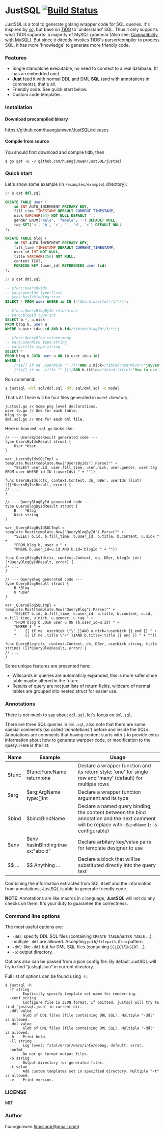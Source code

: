 # JustSQL [![Build Status](https://travis-ci.org/huangjunwen/JustSQL.svg?branch=master)](https://travis-ci.org/huangjunwen/JustSQL)

JustSQL is a tool to generate golang wrapper code for SQL queries. It's inspired by [xo](https://github.com/knq/xo), but base on [TiDB](https://github.com/pingcap/tidb) to 'understand' SQL. Thus it only supports what TiDB supports: a majority of MySQL grammar (Also see: [Compatibility with MySQL](https://github.com/pingcap/docs/blob/master/sql/mysql-compatibility.md)). But since it directly invokes TiDB's parser/compiler to process SQL, it has more 'knowledge' to generate more friendly code.

### Features
- Single standalone executable, no need to connect to a real database. (It has an embedded one)
- **Just** feed it with normal DDL and DML **SQL** (and with annotations in comments), that's all. 
- Friendly code. See quick start below.
- Custom code templates.

### Installation
#### Download precompiled binary
https://github.com/huangjunwen/JustSQL/releases
#### Compile from source
You should first download and compile tidb, then 
```
$ go get -u -v github.com/huangjunwen/JustSQL/justsql
```

### Quick start
Let's show some example (in `/examples/example1` directory):
```sql
// $ cat ddl.sql

CREATE TABLE user (
    id INT AUTO_INCREMENT PRIMARY KEY,
    fill_time TIMESTAMP DEFAULT CURRENT_TIMESTAMP,
    nick VARCHAR(64) NOT NULL DEFAULT '',
    gender ENUM('male', 'female', '') DEFAULT NULL,
    tag SET('a', 'b', 'c', '', 'd', 'x') DEFAULT NULL
);

CREATE TABLE blog (
    id INT AUTO_INCREMENT PRIMARY KEY,
    fill_time TIMESTAMP DEFAULT CURRENT_TIMESTAMP,
    user_id INT NOT NULL,
    title VARCHAR(256) NOT NULL,
    content TEXT,
    FOREIGN KEY (user_id) REFERENCES user (id)
);

// $ cat dml.sql

-- $func:UsersByIds
-- $arg:userIds type:[]int
-- $env hasInBinding:true
SELECT * FROM user WHERE id IN (/*$bind:userIds*/1/**/);

-- $func:QueryBlogById return:one
-- $arg:blogId type:int
SELECT b.*, u.nick
FROM blog b, user u
WHERE b.user_id=u.id AND b.id=/*$bind:blogId*/1/**/;

-- $func:QueryBlog return:many
-- $arg:userNick type:string
-- $arg:title type:string
SELECT *
FROM blog b JOIN user u ON (b.user_id=u.id)
WHERE 1
    /*$${{ if ne .userNick "" }}*/AND u.nick=/*$bind:userNick*/"jayven"/**/ /*$${{ end }}*/
    /*$${{ if ne .title "" }}*/AND b.title=/*$bind:title*/"How to use JustSQL?"/**/ /*$${{ end }}*/;
```
Run command:
```bash
$ justsql -ddl sql/ddl.sql -dml sql/dml.sql -o model
```
That's it! There will be four files generated in `model` directory:
```
justsql.go // Some pkg level declarations.
user.tb.go // One for each table.
blog.tb.go
dml.sql.go // One for each dml file.
```

Here is how `dml.sql.go` looks like:
```golang
// --- UsersByIdsResult generated code --- 
type UsersByIdsResult struct {
	User *User
}

var _UsersByIdsSQLTmpl = template.Must(template.New("UsersByIds").Parse("" +
	"SELECT user.id, user.fill_time, user.nick, user.gender, user.tag FROM user WHERE id IN (:userIds) " + ""))

func UsersByIds(ctx_ context.Context, db_ DBer, userIds []int) ([]*UsersByIdsResult, error) {
// ...
}

// --- QueryBlogById generated code --- 
type QueryBlogByIdResult struct {
    B    *Blog
    Nick string
}

var _QueryBlogByIdSQLTmpl = template.Must(template.New("QueryBlogById").Parse("" +
	"SELECT b.id, b.fill_time, b.user_id, b.title, b.content, u.nick " +
	"FROM blog b, user u " +
	"WHERE b.user_id=u.id AND b.id=:blogId " + ""))

func QueryBlogById(ctx_ context.Context, db_ DBer, blogId int) (*QueryBlogByIdResult, error) {
// ...
}

// --- QueryBlog generated code --- 
type QueryBlogResult struct {
    B *Blog
    U *User
}

var _QueryBlogSQLTmpl = template.Must(template.New("QueryBlog").Parse("" +
	"SELECT b.id, b.fill_time, b.user_id, b.title, b.content, u.id, u.fill_time, u.nick, u.gender, u.tag " +
	"FROM blog b JOIN user u ON (b.user_id=u.id) " +
	"WHERE 1 " +
	"    {{ if ne .userNick \"\" }}AND u.nick=:userNick {{ end }} " +
	"    {{ if ne .title \"\" }}AND b.title=:title {{ end }} " + ""))

func QueryBlog(ctx_ context.Context, db_ DBer, userNick string, title string) ([]*QueryBlogResult, error) {
// ...
}
```
Some unique features are presented here:

- Wildcards in queries are automaticly expanded, this is more safer since table maybe altered in the future.
- Results of query are not just lists of return fields, wildcard of normal tables are grouped into nested struct for easier use.  


### Annotations

There is not much to say about `ddl.sql`, let's focus on `dml.sql`.

There are three SQL queries in `dml.sql`, also note that there are some special comments (so called _'annotations'_) before and inside the SQLs. Annotations are comments that having content starts with `$` to provide extra information about how to generate warpper code, or modification to the query. Here is the list:

| Name | Example | Usage |
|------|---------|-------|
| $func | $func:FuncName return:one | Declare a wrapper function and its return style: 'one' for single row and 'many' (default) for multiple rows |
| $arg | $arg:ArgName type:[]int | Declare a wrapper function argument and its type |
| $bind | $bind:BindName | Declare a named query binding, the content between the bind annotation and the next comment will be replace with `:BindName` (`:`  is configurable) |
| $env | $env hasInBinding:true xx:"abc d" | Declare arbitary key/value pairs for template designer to use |
| $$ ... | $$ Anything ... | Declare a block that will be substituted directly into the query text |

Combining the information extracted from SQL itself and the information from annotations, JustSQL is able to generate friendly code.

**NOTE**: Annotations are like macros in c language, **JustSQL** will not do any checks on them. It's your duty to guarantee the correctness.

### Command line options

The most useful options are:

- `-ddl`: specify DDL SQL files (containing `CREATE TABLE`/`ALTER TABLE` ...), multiple `-ddl` are allowed. Accepting `path/filepath.Glob` pattern.
- `-dml`: like `-ddl` but for DML SQL files (containing `SELECT`/`INSERT` ...).
- `-o`: output directory.

Options also can be passed from a json config file. By default JustSQL will try to find "justsql.json" in current directory.

Full list of options can be found using `-h`:
```
$ justsql -h
  -T string
    	Explicitly specify template set name for renderring.
  -conf string
    	Configure file in JSON format. If omitted, justsql will try to find 'justsql.json' in current dir.
  -ddl value
    	Glob of DDL files (file containing DDL SQL). Multiple "-ddl" is allowed.
  -dml value
    	Glob of DML files (file containing DML SQL). Multiple "-ddl" is allowed.
  -h	Print help.
  -ll string
    	Log level: fatal/error/warn/info/debug, default: error.
  -nofmt
    	Do not go format output files.
  -o string
    	Output directory for generated files.
  -t value
    	Add custom templates set in specified directory. Multiple "-t" is allowed.
  -v	Print version.
```

### LICENSE
MIT

### Author
huangjunwen (<kassarar@gmail.com>)


